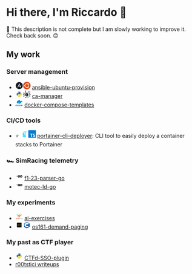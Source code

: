 # Hi there, I'm Riccardo 👋

🚧 This description is not complete but I am slowly working to improve it. Check back soon. 😊

## My work

### Server management

- <code><img height="20" src="https://raw.githubusercontent.com/github/explore/main/topics/ansible/ansible.png"><img height="20" src="https://raw.githubusercontent.com/github/explore/main/topics/ubuntu/ubuntu.png"></code> [ansible-ubuntu-provision](https://github.com/riccardotornesello/ansible-ubuntu-provision)
- <code><img height="20" src="https://raw.githubusercontent.com/github/explore/main/topics/python/python.png"><img height="20" src="https://raw.githubusercontent.com/github/explore/main/topics/cryptography/cryptography.png"></code> [ca-manager](https://github.com/riccardotornesello/ca-manager)
- <code><img height="20" src="https://raw.githubusercontent.com/github/explore/main/topics/docker/docker.png"></code> [docker-compose-templates](https://github.com/riccardotornesello/docker-compose-templates)

### CI/CD tools

- ⭐ <code><img height="20" src="https://raw.githubusercontent.com/github/explore/main/topics/portainer/portainer.png"><img height="20" src="https://raw.githubusercontent.com/github/explore/main/topics/typescript/typescript.png"></code> [portainer-cli-deployer](https://github.com/riccardotornesello/portainer-cli-deployer): CLI tool to easily deploy a container stacks to Portainer

### 🏎️ SimRacing telemetry

- <code><img height="20" src="https://raw.githubusercontent.com/github/explore/main/topics/go/go.png"></code> [f1-23-parser-go](https://github.com/riccardotornesello/f1-23-parser-go)
- <code><img height="20" src="https://raw.githubusercontent.com/github/explore/main/topics/go/go.png"></code> [motec-ld-go](https://github.com/riccardotornesello/motec-ld-go)

### My experiments

- <code><img height="20" src="https://raw.githubusercontent.com/github/explore/main/topics/tensorflow/tensorflow.png"></code> [ai-exercises](https://github.com/riccardotornesello/ai-exercises)
- <code><img height="20" src="https://raw.githubusercontent.com/github/explore/main/topics/assembly/assembly.png"><img height="20" src="https://raw.githubusercontent.com/github/explore/main/topics/c/c.png"></code> [os161-demand-paging](https://github.com/riccardotornesello/os161-demand-paging)

### My past as CTF player

- <code><img height="20" src="https://raw.githubusercontent.com/github/explore/main/topics/python/python.png"></code> [CTFd-SSO-plugin](https://github.com/riccardotornesello/CTFd-SSO-plugin)
- [r00tstici writeups](https://github.com/r00tstici/writeups)
